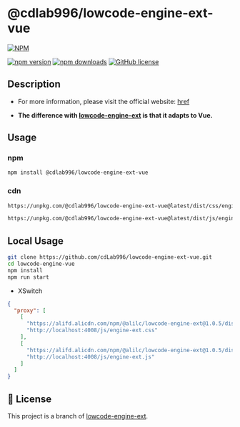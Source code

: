 # @cdlab996/lowcode-engine-ext-vue

<!-- [![English badge](https://img.shields.io/badge/%E8%8B%B1%E6%96%87-English-blue)](./README.md)
[![简体中文 badge](https://img.shields.io/badge/%E7%AE%80%E4%BD%93%E4%B8%AD%E6%96%87-Simplified%20Chinese-blue)](./README-zh_CN.md)\
English | [简体中文](./README-zh_CN.md) -->

[![NPM](https://nodei.co/npm/@cdlab996/lowcode-engine-ext-vue.png?downloads=true&downloadRank=true&stars=true)](https://nodei.co/npm/@cdlab996/lowcode-engine-ext-vue/)

[![npm version](https://img.shields.io/npm/v/@cdlab996/lowcode-engine-ext-vue.svg)](https://www.npmjs.com/package/@cdlab996/lowcode-engine-ext-vue)
[![npm downloads](https://img.shields.io/npm/dm/@cdlab996/lowcode-engine-ext-vue.svg)](https://www.npmjs.com/package/@cdlab996/lowcode-engine-ext-vue)
[![GitHub license](https://img.shields.io/github/license/cdLab996/lowcode-engine-ext-vue)](https://github.com/cdLab996/lowcode-engine-ext-vue/blob/main/LICENSE)

## Description

- For more information, please visit the official website: [href](https://lowcode-engine.cn/site/docs/guide/appendix/setters)

- **The difference with [lowcode-engine-ext](https://github.com/alibaba/lowcode-engine-ext) is that it adapts to Vue.**

## Usage

### npm

```bash
npm install @cdlab996/lowcode-engine-ext-vue
```

### cdn

<!-- https://unpkg.com/browse/@cdlab996/lowcode-engine-ext-vue@1.0.1/ -->
<!-- https://unpkg.com/browse/@cdlab996/lowcode-engine-ext@latest/ -->

```html
https://unpkg.com/@cdlab996/lowcode-engine-ext-vue@latest/dist/css/engine-ext.css

https://unpkg.com/@cdlab996/lowcode-engine-ext-vue@latest/dist/js/engine-ext.js
```

## Local Usage

```bash
git clone https://github.com/cdLab996/lowcode-engine-ext-vue.git
cd lowcode-engine-vue
npm install
npm run start
```

- XSwitch

```json
{
  "proxy": [
    [
      "https://alifd.alicdn.com/npm/@alilc/lowcode-engine-ext@1.0.5/dist/css/engine-ext.css",
      "http://localhost:4008/js/engine-ext.css"
    ],
    [
      "https://alifd.alicdn.com/npm/@alilc/lowcode-engine-ext@1.0.5/dist/css/engine-ext.js",
      "http://localhost:4008/js/engine-ext.js"
    ]
  ]
}
```

## 🎈 License

This project is a branch of [lowcode-engine-ext](https://github.com/alibaba/lowcode-engine-ext).
